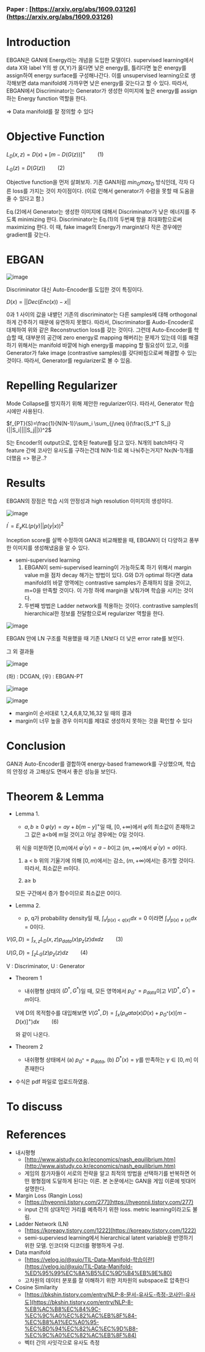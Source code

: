 ### Paper : [https://arxiv.org/abs/1609.03126](https://arxiv.org/abs/1609.03126)

# Introduction

 EBGAN은 GAN에 Energy라는 개념을 도입한 모델이다. supervised learning에서 data X와 label Y의 쌍 (X,Y)가 옳다면 낮은 energy를, 틀리다면 높은 energy를 assign하여 energy surface를 구성해나간다. 이를 unsupervised learning으로 생각해보면 data manifold에 가까우면 낮은 energy를 갖는다고 할 수 있다. 따라서, EBGAN에서 Discriminator는 Generator가 생성한 이미지에 높은 energy를 assign하는 Energy function 역할을 한다.

⇒ Data manifold를 잘 정의할 수 있다

# Objective Function

 $L_D(x,z)=D(x)+[m-D(G(z))]^+ \qquad (1)$
 
 $L_G(z)=D(G(z)) \qquad (2)$

Objective function을 먼저 살펴보자. 기존 GAN처럼 $min_Gmax_D$ 방식인데, 각자 다른 loss를 가지는 것이 차이점이다. (이로 인해서 generator가 수렴을 못할 때 도움을 줄 수 있다고 함.) 

 Eq.(2)에서 Generator는 생성한 이미지에 대해서 Discriminator가 낮은 에너지를 주도록 minimizing 한다. Discriminator는 Eq.(1)의 두번째 항을 최대화함으로써 maximizing 한다. 이 때, fake image의 Energy가 margin보다 작은 경우에만 gradient를 갖는다.

# EBGAN

![image](https://user-images.githubusercontent.com/70709889/180705306-c5320d77-c45e-403a-af71-cd2b283dd2c2.png)

Discriminator 대신 Auto-Encoder를 도입한 것이 특징이다.

$D(x)=||Dec(Enc(x))-x||$

0과 1 사이의 값을 내뱉던 기존의 discriminator는 다른 samples에 대해 orthogonal하게 간주하기 때문에 유연하지 못했다. 따라서, Discriminator를 Audo-Encoder로 대체하여 위와 같은 Reconstruction loss를 갖는 것이다. 그런데 Auto-Encoder를 학습할 때, 대부분의 공간에 zero energy로 mapping 해버리는 문제가 있는데 이를 해결하기 위해서는 manifold 바깥에 high energy를 mapping 할 필요성이 있고, 이를 Generator가 fake image (contrastive samples)를 갖다바침으로써 해결할 수 있는 것이다. 따라서, Generator를 regularizer로 볼 수 있음.

# Repelling Regularizer

Mode Collapse를 방지하기 위해 제안한 regularizer이다. 따라서, Generator 학습 시에만 사용된다.

$f_{PT}(S)=\frac{1}{N(N-1)}\sum_i \sum_{j\neq i}(\frac{S_t^T S_j}{||S_i||||S_j||})^2$

S는 Encoder의 output으로, 압축된 feature를 담고 있다. N개의 batch마다 각 feature 간에 코사인 유사도를 구하는건데 N(N-1)로 왜 나눠주는거지? Nx(N-1)개를 더했음 => 평균..?

# Results

EBGAN의 장점은 학습 시의 안정성과 high resolution 이미지의 생성이다.

![image](https://user-images.githubusercontent.com/70709889/180705473-973c57a8-130b-44f2-8579-ce060dbf6af9.png)

$I^{'}=E_x KL(p(y) ||p(y|x))^2$

Inception score를 살짝 수정하여 GAN과 비교해봤을 때, EBGAN이 더 다양하고 풍부한 이미지를 생성해냈음을 알 수 있다.

- semi-supervised learning
    1. EBGAN이 semi-supervised learning이 가능하도록 하기 위해서 margin value m을 점차 decay 해가는 방법이 있다. G와 D가 optimal 하다면 data manifold의 바깥 영역에는 contrastive samples가 존재하지 않을 것이고, m=0을 만족할 것이다. 이 가정 하에 margin을 낮춰가며 학습을 시키는 것이다.
    2. 두번째 방법은 Ladder network를 적용하는 것이다. contrastive samples의 hierarchical한 정보를 전달함으로써 regularizer 역할을 한다.

![image](https://user-images.githubusercontent.com/70709889/180705515-81b524db-f50e-429b-bf35-2cd2fe9284b9.png)

EBGAN 안에 LN 구조를 적용했을 때 기존 LN보다 더 낮은 error rate를 보인다.

그 외 결과들

![image](https://user-images.githubusercontent.com/70709889/180705636-a4a77e20-e0a9-4df1-bbbc-5a0214e53d10.png)

(좌) : DCGAN, (우) : EBGAN-PT

![image](https://user-images.githubusercontent.com/70709889/180705720-61afcd9f-adf2-40f6-aea5-40fbf9b8e490.png)

![image](https://user-images.githubusercontent.com/70709889/180706886-116a9472-2186-40c7-865a-3a76e2320e25.png)

- margin이 순서대로 1,2,4,6,8,12,16,32 일 때의 결과
- margin이 너무 높을 경우 이미지를 제대로 생성하지 못하는 것을 확인할 수 있다

# Conclusion

GAN과 Auto-Encoder를 결합하여 energy-based framework를 구상했으며, 학습의 안정성 과 고해상도 면에서 좋은 성능을 보인다.

# Theorem & Lemma

- Lemma 1.
    - $a, b \geq0\; \varphi(y)=ay+b[m-y]^+$일 때, $[0, +\infty)$에서 $\varphi$의 최소값이 존재하고 그 값은 a<b에 m일 것이고 아닐 경우에는 0일 것이다.
    
    위 식을 미분하면 [0,m)에서 $\varphi^{'}(y)=a-b$이고 $(m,+\infty)$에서 $\varphi^{'}(y)=a$이다.
    
    1) a < b
    위의 기울기에 의해 $[0,m)$에서는 감소, $(m,+\infty)$에서는 증가할 것이다. 따라서, 최소값은 m이다.
    
    2) a≥ b
    
    모든 구간에서 증가 함수이므로 최소값은 0이다.
    
- Lemma 2.

  - p, q가 probability density일 때, $\int_x l_{p(x) < q(x)}dx=0$ 이라면 $\int_x l_{p(x) \neq(x)}dx=0$이다.
    

$V(G,D)=\int_{x,z}L_D(x,z)p_{data}(x)p_z(z)dxdz \qquad (3)$

$U(G,D)=\int_z L_G(z)p_z(z)dz \qquad (4)$

V : Discriminator, U : Generator

- Theorem 1
    - 내쉬평형 상태의 $(D^*, G^*)$일 때, 모든 영역에서 $p_{G^*}=p_{data}$이고 $V(D^*, G^*)=m$이다.
    
    V에 D의 목적함수를 대입해보면 
    $V(G^*, D)=\int_x (p_data(x)D(x)+p_{G^*}(x)[m-D(x)]^+)dx \qquad (6)$
    
    와 같이 나온다.
    
- Theorem 2
    - 내쉬평형 상태에서 (a) $p_{G^*}=p_{data}$, (b) $D^*(x)=\gamma$를 만족하는 $\gamma \in [0,m]$ 이 존재한다
- 수식은 pdf 파일로 업로드하였음.
    

# To discuss

# References

- 내시평형
    - [http://www.aistudy.co.kr/economics/nash_equilibrium.htm](http://www.aistudy.co.kr/economics/nash_equilibrium.htm)
    - 게임의 참가자들이 서로의 전략을 알고 최적의 방법을 선택하기를 반복하면 어떤 평형점에 도달하게 된다는 이론. 본 논문에서는 GAN을 게임 이론에 빗대어 설명한다.
- Margin Loss (Rangin Loss)
    - [https://hyeonnii.tistory.com/277](https://hyeonnii.tistory.com/277)
    - input 간의 상대적인 거리를 예측하기 위한 loss. metric learning이라고도 불림.
- Ladder Network (LN)
    - [https://koreapy.tistory.com/1222](https://koreapy.tistory.com/1222)    
    - semi-superviesd learning에서 hierarchical latent variable을 반영하기 위한 모델. 인코더와 디코더를 평행하게 구성.
- Data manifold
    - [https://velog.io/@xuio/TIL-Data-Manifold-학습이란](https://velog.io/@xuio/TIL-Data-Manifold-%ED%95%99%EC%8A%B5%EC%9D%B4%EB%9E%80)
    - 고차원의 데이터 분포를 잘 이해하기 위한 저차원의 subspace로 압축한다
- Cosine Similarity
    - [https://bkshin.tistory.com/entry/NLP-8-문서-유사도-측정-코사인-유사도](https://bkshin.tistory.com/entry/NLP-8-%EB%AC%B8%EC%84%9C-%EC%9C%A0%EC%82%AC%EB%8F%84-%EC%B8%A1%EC%A0%95-%EC%BD%94%EC%82%AC%EC%9D%B8-%EC%9C%A0%EC%82%AC%EB%8F%84)
    - 벡터 간의 사잇각으로 유사도 측정

